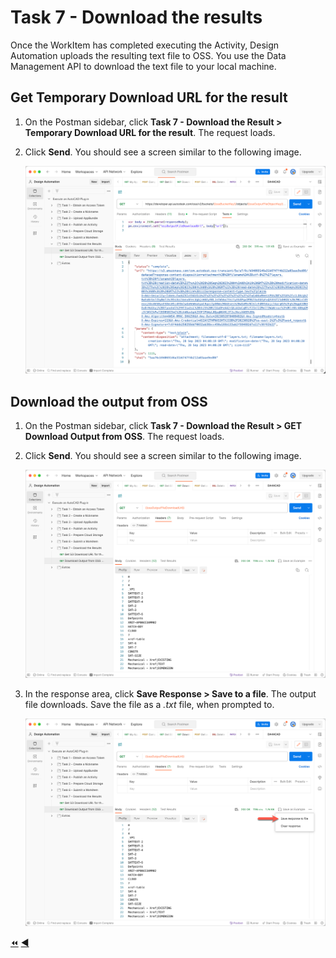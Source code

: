 # Task 7 - Download the results

Once the WorkItem has completed executing the Activity, Design Automation uploads the resulting text file to OSS. You use the Data Management API to download the text file to your local machine.


## Get Temporary Download URL for the result

1. On the Postman sidebar, click **Task 7 - Download the Result > Temporary Download URL for the result**. The request loads.

2. Click **Send**. You should see a screen similar to the following image.

    ![Download URL](../images/task7-download_url.png "Download URL")



## Download the output from OSS

1. On the Postman sidebar, click **Task 7 - Download the Result > GET Download Output from OSS**. The request loads.

2. Click **Send**. You should see a screen similar to the following image.

    ![Download Result](../images/task7-download_step_1.png "Download Result")

3. In the response area, click **Save Response > Save to a file**. The output file downloads. Save the file as a *.txt* file, when prompted to.

    ![Download Result](../images/task7-download_step_2.png "Download Result")

[:rewind:](../readme.md "readme.md") [:arrow_backward:](task-6.md "Previous task")